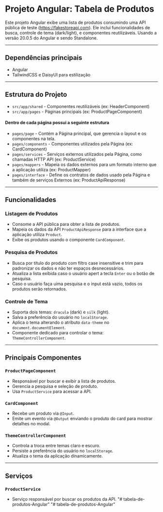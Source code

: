 # Projeto Angular: Tabela de Produtos

Este projeto Angular exibe uma lista de produtos consumindo uma API pública de teste (https://fakestoreapi.com). Ele inclui funcionalidades de busca, controle de tema (dark/light), e componentes reutilizáveis.
Usando a versão 20.0.5 do Angular e sendo Standalone.

---

## Dependências principais

- Angular
- TailwindCSS e DaisyUI para estilização

---

## Estrutura do Projeto

- `src/app/shared` - Componentes reutilizáveis (ex: HeaderComponent)
- `src/app/pages` - Páginas principais (ex: ProductPageComponent)

#### Dentro de cada página possui a seguinte estrutura

- `pages/page` - Contém a Página principal, que gerencia o layout e os componentes na tela.
- `pages/components` - Componentes utilizados pela Página (ex: CardComponent)
- `pages/services` - Serviços externos utilizados pela Página, como chamadas HTTP API (ex: ProductService)
- `pages/mappers` - Mapeia os dados externos para um formato interno que a aplicação utiliza (ex: ProductMapper)
- `pages/interface` - Define os contratos de dados usado pela Página e também de serviços Externos (ex: ProductApiResponse)

---

## Funcionalidades

### Listagem de Produtos

- Consome a API pública para obter a lista de produtos.
- Mapeia os dados da API `ProductApiResponse` para a interface que a aplicação utiliza `Product`.
- Exibe os produtos usando o componente `CardComponent`.

### Pesquisa de Produtos

- Busca por título do produto com filtro case insensitive e trim para padronizar os dados e não ter espaços desnecessários.
- Atualiza a lista exibida caso o usuário apert a tecla `Enter` ou o botão de pesquisa.
- Caso o usuário faça uima pesquisa e o input está vazio, todos os produtos serão retornados.

### Controle de Tema

- Suporta dois temas: `dracula` (dark) e `silk` (light).
- Salva a preferência do usuário no `localStorage`.
- Aplica o tema alterando o atributo `data-theme` no `document.documentElement`.
- Componente dedicado para controlar o tema: `ThemeControllerComponent`.

---

## Principais Componentes

### `ProductPageComponent`

- Responsável por buscar e exibir a lista de produtos.
- Gerencia a pesquisa e seleção de produto.
- Usa `ProductService` para acessar a API.

### `CardComponent`

- Recebe um produto via `@Input`.
- Emite um evento via `@Output` enviando o produto do card para mostrar detalhes no modal.

### `ThemeControllerComponent`

- Controla a troca entre temas claro e escuro.
- Persiste a preferência do usuário no `localStorage`.
- Atualiza o tema da aplicação dinamicamente.

---

## Serviços

### `ProductService`

- Serviço responsável por buscar os produtos da API.
"# tabela-de-produtos-Angular" 
"# tabela-de-produtos-Angular" 
